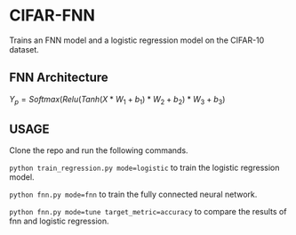 # CIFAR-FNN

Trains an FNN model and a logistic regression model on the CIFAR-10 dataset.

## FNN Architecture

$Y_p = Softmax(Relu(Tanh(X*W_1+b_1)*W_2+b_2)*W_3+b_3)$

## USAGE

Clone the repo and run the following commands.

`python train_regression.py mode=logistic` to train the logistic regression model.

`python fnn.py mode=fnn` to train the fully connected neural network.

`python fnn.py mode=tune target_metric=accuracy` to compare the results of fnn and logistic regression.